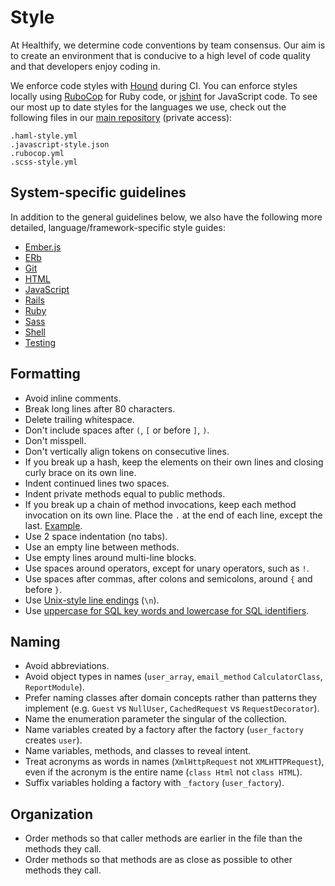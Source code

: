 # Style

At Healthify, we determine code conventions by team consensus. Our aim is to create an environment that is conducive to a high level of code quality and that developers enjoy coding in.

We enforce code styles with [Hound](hound) during CI. You can enforce styles locally using [RuboCop](rubocop) for Ruby code, or [jshint][jshint] for JavaScript code. To see our most up to date styles for the languages we use, check out the following files in our [main repository](main-repo) (private access):

```
.haml-style.yml
.javascript-style.json
.rubocop.yml
.scss-style.yml
```

[hound]: https://houndci.com/
[rubocop]: http://batsov.com/rubocop/
[main-repo]: https://github.com/healthify/healthify
[jshint]: http://jshint.com/install/

## System-specific guidelines

In addition to the general guidelines below, we also have the following more
detailed, language/framework-specific style guides:

* [Ember.js](ember)
* [ERb](erb)
* [Git](git)
* [HTML](html)
* [JavaScript](javascript)
* [Rails](rails)
* [Ruby](ruby)
* [Sass](sass)
* [Shell](shell)
* [Testing](testing)

## Formatting

* Avoid inline comments.
* Break long lines after 80 characters.
* Delete trailing whitespace.
* Don't include spaces after `(`, `[` or before `]`, `)`.
* Don't misspell.
* Don't vertically align tokens on consecutive lines.
* If you break up a hash, keep the elements on their own lines and closing curly
  brace on its own line.
* Indent continued lines two spaces.
* Indent private methods equal to public methods.
* If you break up a chain of method invocations, keep each method invocation on
  its own line. Place the `.` at the end of each line, except the last.
  [Example][dot guideline example].
* Use 2 space indentation (no tabs).
* Use an empty line between methods.
* Use empty lines around multi-line blocks.
* Use spaces around operators, except for unary operators, such as `!`.
* Use spaces after commas, after colons and semicolons, around `{` and before
  `}`.
* Use [Unix-style line endings][newline explanation] (`\n`).
* Use [uppercase for SQL key words and lowercase for SQL identifiers].


[dot guideline example]: /style/ruby/sample.rb#L11
[uppercase for SQL key words and lowercase for SQL identifiers]: http://www.postgresql.org/docs/9.2/static/sql-syntax-lexical.html#SQL-SYNTAX-IDENTIFIERS
[newline explanation]: http://unix.stackexchange.com/questions/23903/should-i-end-my-text-script-files-with-a-newline

## Naming

* Avoid abbreviations.
* Avoid object types in names (`user_array`, `email_method` `CalculatorClass`, `ReportModule`).
* Prefer naming classes after domain concepts rather than patterns they
  implement (e.g. `Guest` vs `NullUser`, `CachedRequest` vs `RequestDecorator`).
* Name the enumeration parameter the singular of the collection.
* Name variables created by a factory after the factory (`user_factory`
  creates `user`).
* Name variables, methods, and classes to reveal intent.
* Treat acronyms as words in names (`XmlHttpRequest` not `XMLHTTPRequest`),
  even if the acronym is the entire name (`class Html` not `class HTML`).
* Suffix variables holding a factory with `_factory` (`user_factory`).

## Organization

* Order methods so that caller methods are earlier in the file than the methods
  they call.
* Order methods so that methods are as close as possible to other methods they
  call.
